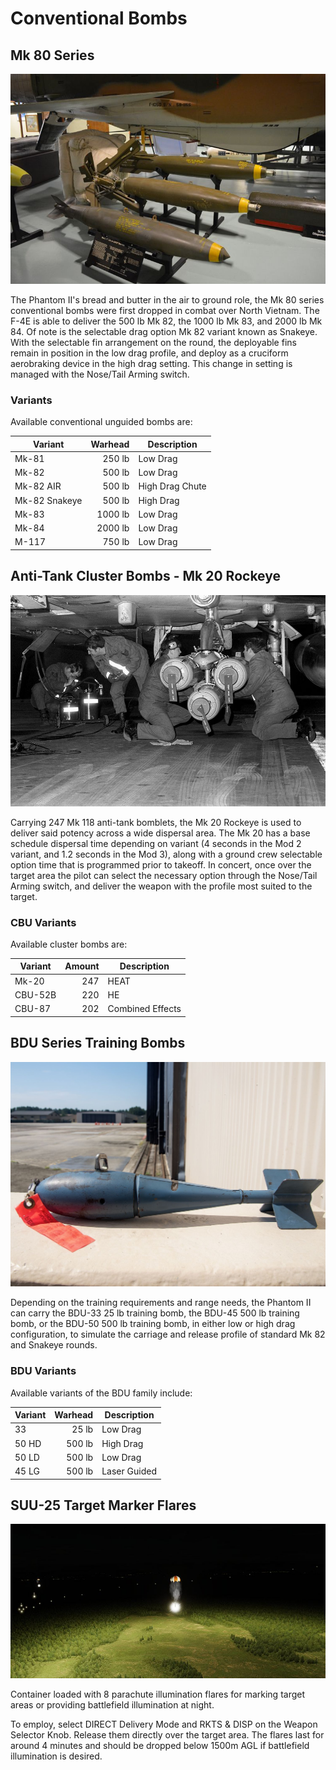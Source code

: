 # Conventional Bombs

## Mk 80 Series

![mk80s](../../../img/mk80s.jpg)

The Phantom II's bread and butter in the air to ground role, the Mk 80 series
conventional bombs were first dropped in combat over North Vietnam. The F-4E is
able to deliver the 500 lb Mk 82, the 1000 lb Mk 83, and 2000 lb Mk 84. Of note
is the selectable drag option Mk 82 variant known as Snakeye. With the
selectable fin arrangement on the round, the deployable fins remain in position
in the low drag profile, and deploy as a cruciform aerobraking device in the
high drag setting. This change in setting is managed with the Nose/Tail Arming
switch.

### Variants

Available conventional unguided bombs are:

| Variant       | Warhead | Description     |
| ------------- | ------: | --------------- |
| Mk-81         |  250 lb | Low Drag        |
| Mk-82         |  500 lb | Low Drag        |
| Mk-82 AIR     |  500 lb | High Drag Chute |
| Mk-82 Snakeye |  500 lb | High Drag       |
| Mk-83         | 1000 lb | Low Drag        |
| Mk-84         | 2000 lb | Low Drag        |
| M-117         |  750 lb | Low Drag        |

## Anti-Tank Cluster Bombs - Mk 20 Rockeye

![mk40s](../../../img/mk40s.jpg)

Carrying 247 Mk 118 anti-tank bomblets, the Mk 20 Rockeye is used to deliver
said potency across a wide dispersal area. The Mk 20 has a base schedule
dispersal time depending on variant (4 seconds in the Mod 2 variant, and 1.2
seconds in the Mod 3), along with a ground crew selectable option time that is
programmed prior to takeoff. In concert, once over the target area the pilot can
select the necessary option through the Nose/Tail Arming switch, and deliver the
weapon with the profile most suited to the target.

### CBU Variants

Available cluster bombs are:

| Variant | Amount | Description      |
| ------- | -----: | ---------------- |
| Mk-20   |    247 | HEAT             |
| CBU-52B |    220 | HE               |
| CBU-87  |    202 | Combined Effects |

## BDU Series Training Bombs

![bdu33](../../../img/bdu33.jpg)

Depending on the training requirements and range needs, the Phantom II can carry
the BDU-33 25 lb training bomb, the BDU-45 500 lb training bomb, or the BDU-50
500 lb training bomb, in either low or high drag configuration, to simulate the
carriage and release profile of standard Mk 82 and Snakeye rounds.

### BDU Variants

Available variants of the BDU family include:

| Variant | Warhead | Description  |
| ------- | ------: | ------------ |
| 33      |   25 lb | Low Drag     |
| 50 HD   |  500 lb | High Drag    |
| 50 LD   |  500 lb | Low Drag     |
| 45 LG   |  500 lb | Laser Guided |

## SUU-25 Target Marker Flares

![Illumination Flares](../../../img/illum_flares.jpg)

Container loaded with 8 parachute illumination flares for marking target areas or
providing battlefield illumination at night.

To employ, select DIRECT Delivery Mode and RKTS & DISP on the Weapon Selector Knob.
Release them directly over the target area. The flares last for around 4 minutes and
should be dropped below 1500m AGL if battlefield illumination is desired.

